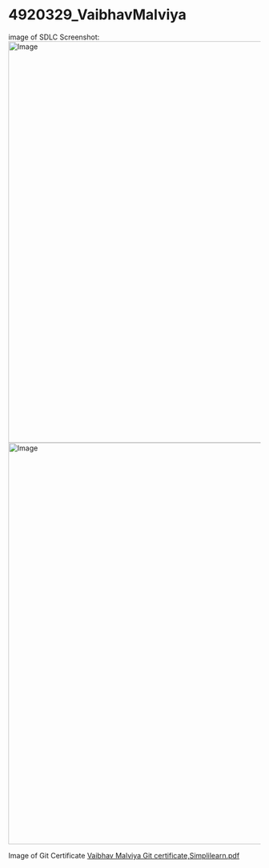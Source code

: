 # 4920329_VaibhavMalviya

image of SDLC Screenshot:
<img width="1280" height="800" alt="Image" src="https://github.com/user-attachments/assets/37363e53-cfff-49a9-83e1-fbb239db18db" />
<img width="1280" height="800" alt="Image" src="https://github.com/user-attachments/assets/8e07555e-a482-48d7-8d68-2197f4588618" />

Image of Git Certificate
[Vaibhav Malviya Git certificate,Simplilearn.pdf](https://github.com/user-attachments/files/21445631/Vaibhav.Malviya.Git.certificate.Simplilearn.pdf)